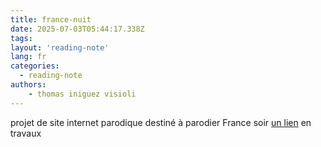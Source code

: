 ```yaml
---
title: france-nuit
date: 2025-07-03T05:44:17.338Z
tags:
layout: 'reading-note'
lang: fr
categories: 
  - reading-note
authors:
    - thomas iniguez visioli
---
```

projet de site internet parodique destiné à parodier France soir 
<a href="https://france-nuit.github.io/">un lien</a>
en travaux
